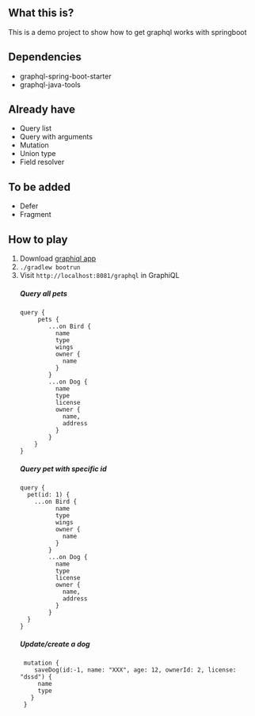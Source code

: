 ## What this is?
This is a demo project to show how to get graphql works with springboot

## Dependencies
- graphql-spring-boot-starter
- graphql-java-tools

## Already have
- Query list
- Query with arguments
- Mutation
- Union type
- Field resolver

## To be added
- Defer
- Fragment

## How to play
1. Download [graphiql app](https://electronjs.org/apps/graphiql)
2. `./gradlew bootrun`
3. Visit `http://localhost:8081/graphql` in GraphiQL
    ##### Query all pets
    ```
    query {
         pets {
            ...on Bird {
              name
              type
              wings
              owner {
                name
              }
            }
          	...on Dog {
              name
              type
              license
              owner {
                name,
                address
              }
            }
        }
    }
    ```
    ##### Query pet with specific id
    ```
    query {
      pet(id: 1) {
        ...on Bird {
              name
              type
              wings
              owner {
                name
              }
            }
          	...on Dog {
              name
              type
              license
              owner {
                name,
                address
              }
            }
      }
    }
    ```
    ##### Update/create a dog
    ```
     mutation {
     	saveDog(id:-1, name: "XXX", age: 12, ownerId: 2, license: "dssd") {
         name
         type
       }
     }
    ```